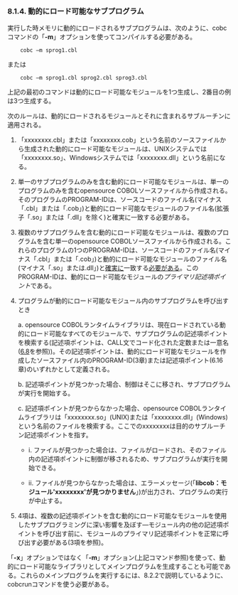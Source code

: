 ### 8.1.4. 動的にロード可能なサブプログラム

実行した時メモリに動的にロードされるサブプログラムは、次のように、cobcコマンドの「**-m**」オプションを使ってコンパイルする必要がある。

        cobc –m sprog1.cbl
または  

        cobc –m sprog1.cbl sprog2.cbl sprog3.cbl  

上記の最初のコマンドは動的にロード可能なモジュールを1つ生成し、2番目の例は3つ生成する。

次のルールは、動的にロードされるモジュールとそれに含まれるサブルーチンに適用される。

1. 「xxxxxxxx.cbl」または「xxxxxxxx.cob」という名前のソースファイルから生成された動的にロード可能なモジュールは、UNIXシステムでは「xxxxxxxx.so」、Windowsシステムでは「xxxxxxxx.dll」という名前になる。

2. 単一のサブプログラムのみを含む動的にロード可能なモジュールは、単一のプログラムのみを含むopensource COBOLソースファイルから作成される。そのプログラムのPROGRAM-IDは、ソースコードのファイル名(マイナス「.cbl」または「.cob」)と動的にロード可能なモジュールのファイル名(拡張子「.so」または「.dll」を除く)と確実に一致する必要がある。

3. 複数のサブプログラムを含む動的にロード可能なモジュールは、複数のプログラムを含む単一のopensource COBOLソースファイルから作成される。これらのプログラムの1つのPROGRAM-IDは、ソースコードのファイル名(マイナス「.cbl」または「.cob」)と動的にロード可能なモジュールのファイル名(マイナス「.so」または.dll」)と<u>確実に</u>一致する<u>必要がある</u>。このPROGRAM-IDは、動的にロード可能なモジュールの*プライマリ記述項ポイント*である。

4. プログラムが動的にロード可能なモジュール内のサブプログラムを呼び出すとき

    a. opensource COBOLランタイムライブラリは、現在ロードされている動的にロード可能なすべてのモジュールで、サブプログラムの記述項ポイントを検索する(記述項ポイントは、CALL文でコード化された定数または一意名([6.8]()を参照))。その記述項ポイントは、動的にロード可能なモジュールを作成したソースファイル内のPROGRAM-ID(3章)または記述項ポイント(6.16章)のいずれかとして定義される。

    b. 記述項ポイントが見つかった場合、制御はそこに移され、サブプログラムが実行を開始する。

    c. 記述項ポイントが見つからなかった場合、opensource COBOLランタイムライブラリは「xxxxxxxx.so」(UNIX)または「xxxxxxxx.dll」(Windows)という名前のファイルを検索する。ここでのxxxxxxxxは目的のサブルーチン記述項ポイントを指す。

    - i. ファイルが見つかった場合は、ファイルがロードされ、そのファイル内の記述項ポイントに制御が移されるため、サブプログラムが実行を開始できる。

    - ii. ファイルが見つからなかった場合は、エラーメッセージ(「**libcob：モジュール'xxxxxxxx'が見つかりません**」)が出力され、プログラムの実行が中止する。

5. 4項は、複数の記述項ポイントを含む動的にロード可能なモジュールを使用したサブプログラミングに深い影響を及ぼす―モジュール内の他の記述項ポイントを呼び出す前に、モジュールのプライマリ記述項ポイントを正常に呼び出す必要がある(3項を参照)。

「**-x**」オプションではなく「**-m**」オプション(上記コマンド参照)を使って、動的にロード可能なライブラリとしてメインプログラムを生成することも可能である。これらのメインプログラムを実行するには、8.2.2で説明しているように、cobcrunコマンドを使う必要がある。
